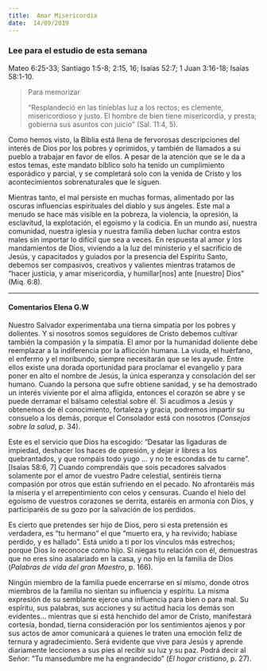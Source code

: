 ```yaml
---
title:  Amar Misericordia
date:  14/09/2019
---
```


### Lee para el estudio de esta semana
Mateo 6:25-33; Santiago 1:5-8; 2:15, 16; Isaías 52:7; 1 Juan 3:16-18; Isaías 58:1-10.

> <p>Para memorizar</p>
> “Resplandeció en las tinieblas luz a los rectos; es clemente, misericordioso y justo. El hombre de bien tiene misericordia, y presta; gobierna sus asuntos con juicio” (Sal. 11:4, 5).

Como hemos visto, la Biblia está llena de fervorosas descripciones del interés de Dios por los pobres y oprimidos, y también de llamados a su pueblo a trabajar en favor de ellos. A pesar de la atención que se le da a estos temas, este mandato bíblico solo ha tenido un cumplimiento esporádico y parcial, y se completará solo con la venida de Cristo y los acontecimientos sobrenaturales que le siguen.

Mientras tanto, el mal persiste en muchas formas, alimentado por las oscuras influencias espirituales del diablo y sus ángeles. Este mal a menudo se hace más visible en la pobreza, la violencia, la opresión, la esclavitud, la explotación, el egoísmo y la codicia. En un mundo así, nuestra comunidad, nuestra iglesia y nuestra familia deben luchar contra estos males sin importar lo difícil que sea a veces. En respuesta al amor y los mandamientos de Dios, viviendo a la luz del ministerio y el sacrificio de Jesús, y capacitados y guiados por la presencia del Espíritu Santo, debemos ser compasivos, creativos y valientes mientras tratamos de “hacer justicia, y amar misericordia, y humillar[nos] ante [nuestro] Dios” (Miq. 6:8).

---

#### Comentarios Elena G.W

Nuestro Salvador experimentaba una tierna simpatía por los pobres y dolientes. Y si nosotros somos seguidores de Cristo debemos cultivar también la compasión y la simpatía. El amor por la humanidad doliente debe reemplazar a la indiferencia por la aflicción humana. La viuda, el huérfano, el enfermo y el moribundo, siempre necesitarán que se les ayude. Entre ellos existe una dorada oportunidad para proclamar el evangelio y para poner en alto el nombre de Jesús, la única esperanza y consolación del ser humano. Cuando la persona que sufre obtiene sanidad, y se ha demostrado un interés viviente por el alma afligida, entonces el corazón se abre y se puede derramar el bálsamo celestial sobre él. Si acudimos a Jesús y obtenemos de él conocimiento, fortaleza y gracia, podremos impartir su consuelo a los demás, porque el Consolador está con nosotros (_Consejos sobre la salud_, p. 34).

Este es el servicio que Dios ha escogido: “Desatar las ligaduras de impiedad, deshacer los haces de opresión, y dejar ir libres a los quebrantados, y que rompáis todo yugo … y no te escondas de tu carne”. [Isaías 58:6, 7] Cuando comprendáis que sois pecadores salvados solamente por el amor de vuestro Padre celestial, sentiréis tierna compasión por otros que están sufriendo en el pecado. No afrontaréis más la miseria y el arrepentimiento con celos y censuras. Cuando el hielo del egoísmo de vuestros corazones se derrita, estaréis en armonía con Dios, y participaréis de su gozo por la salvación de los perdidos.

Es cierto que pretendes ser hijo de Dios, pero si esta pretensión es verdadera, es “tu hermano” el que “muerto era, y ha revivido; habíase perdido, y es hallado”. Está unido a ti por los vínculos más estrechos; porque Dios lo reconoce como hijo. Si niegas tu relación con él, demuestras que no eres sino asalariado en la casa, y no hijo en la familia de Dios (_Palabras de vida del gran Maestro_, p. 166).

Ningún miembro de la familia puede encerrarse en sí mismo, donde otros miembros de la familia no sientan su influencia y espíritu. La misma expresión de su semblante ejerce una influencia para bien o para mal. Su espíritu, sus palabras, sus acciones y su actitud hacia los demás son evidentes… mientras que si está henchido del amor de Cristo, manifestará cortesía, bondad, tierna consideración por los sentimientos ajenos y por sus actos de amor comunicará a quienes le traten una emoción feliz de ternura y agradecimiento. Será evidente que vive para Jesús y aprende diariamente lecciones a sus pies al recibir su luz y su paz. Podrá decir al Señor: “Tu mansedumbre me ha engrandecido” (_El hogar cristiano_, p. 27).